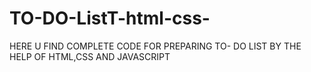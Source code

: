 # TO-DO-ListT-html-css-
HERE U FIND COMPLETE CODE FOR PREPARING TO- DO LIST BY THE HELP OF HTML,CSS AND JAVASCRIPT 
